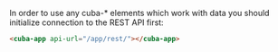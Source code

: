 In order to use any cuba-* elements which work with data you should 
initialize connection to the REST API first:
```html
<cuba-app api-url="/app/rest/"></cuba-app>
```